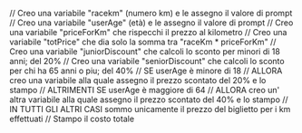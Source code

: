 // Creo una variabile "racekm" (numero km) e le assegno il valore di prompt
// Creo una variabile "userAge" (età) e le assegno il valore di prompt
// Creo una variabile "priceForKm" che rispecchi il prezzo al kilometro
// Creo una variabile "totPrice" che dia solo la somma tra "raceKm * priceForKm"
// Creo una variabile "juniorDiscount" che calcoli lo sconto per minori di 18 anni; del 20%
// Creo una variabile "seniorDiscount" che calcoli lo sconto per chi ha 65 anni o piu; del 40%
 // SE userAge è minore di 18
  // ALLORA creo una variabile alla quale assegno il prezzo scontato del 20% e lo stampo
 // ALTRIMENTI SE userAge è maggiore di 64
  // ALLORA creo un' altra variabile alla quale assegno il prezzo scontato del 40% e lo stampo
 // IN TUTTI GLI ALTRI CASI sommo unicamente il prezzo del biglietto per i km effettuati
  // Stampo il costo totale
